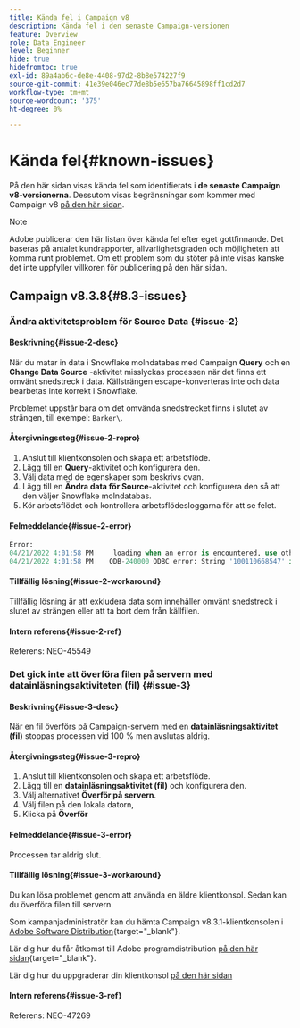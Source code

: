 ```yaml
---
title: Kända fel i Campaign v8
description: Kända fel i den senaste Campaign-versionen
feature: Overview
role: Data Engineer
level: Beginner
hide: true
hidefromtoc: true
exl-id: 89a4ab6c-de8e-4408-97d2-8b8e574227f9
source-git-commit: 41e39e046ec77de8b5e657ba76645898ff1cd2d7
workflow-type: tm+mt
source-wordcount: '375'
ht-degree: 0%

---
```


# Kända fel{#known-issues}

På den här sidan visas kända fel som identifierats i **de senaste Campaign v8-versionerna**. Dessutom visas begränsningar som kommer med Campaign v8 [på den här sidan](ac-guardrails.md).


>[!NOTE]
>
>Adobe publicerar den här listan över kända fel efter eget gottfinnande. Det baseras på antalet kundrapporter, allvarlighetsgraden och möjligheten att komma runt problemet. Om ett problem som du stöter på inte visas kanske det inte uppfyller villkoren för publicering på den här sidan.

## Campaign v8.3.8{#8.3-issues}

### Ändra aktivitetsproblem för Source Data {#issue-2}

#### Beskrivning{#issue-2-desc}

När du matar in data i Snowflake molndatabas med Campaign **Query** och en **Change Data Source** -aktivitet misslyckas processen när det finns ett omvänt snedstreck i data. Källsträngen escape-konverteras inte och data bearbetas inte korrekt i Snowflake.

Problemet uppstår bara om det omvända snedstrecket finns i slutet av strängen, till exempel: `Barker\`.


#### Återgivningssteg{#issue-2-repro}

1. Anslut till klientkonsolen och skapa ett arbetsflöde.
1. Lägg till en **Query**-aktivitet och konfigurera den.
1. Välj data med de egenskaper som beskrivs ovan.
1. Lägg till en **Ändra data för Source**-aktivitet och konfigurera den så att den väljer Snowflake molndatabas.
1. Kör arbetsflödet och kontrollera arbetsflödesloggarna för att se felet.


#### Felmeddelande{#issue-2-error}

```sql
Error:
04/21/2022 4:01:58 PM     loading when an error is encountered, use other values such as 'SKIP_FILE' or 'CONTINUE' for the ON_ERROR option. For more information on loading options, please run 'info loading_data' in a SQL client. SQLState: 22000
04/21/2022 4:01:58 PM    ODB-240000 ODBC error: String '100110668547' is too long and would be truncated   File 'wkf1656797_21_1_3057430574#458516uploadPart0.chunk.gz', line 1, character 0   Row 90058, column "WKF1656797_21_1"["SCARRIER_ROUTE":13]   If you would like to continue
```

#### Tillfällig lösning{#issue-2-workaround}

Tillfällig lösning är att exkludera data som innehåller omvänt snedstreck i slutet av strängen eller att ta bort dem från källfilen.


#### Intern referens{#issue-2-ref}

Referens: NEO-45549


### Det gick inte att överföra filen på servern med datainläsningsaktiviteten (fil) {#issue-3}

#### Beskrivning{#issue-3-desc}

När en fil överförs på Campaign-servern med en **datainläsningsaktivitet (fil)** stoppas processen vid 100 % men avslutas aldrig.

#### Återgivningssteg{#issue-3-repro}

1. Anslut till klientkonsolen och skapa ett arbetsflöde.
1. Lägg till en **datainläsningsaktivitet (fil)** och konfigurera den.
1. Välj alternativet **Överför på servern**.
1. Välj filen på den lokala datorn,
1. Klicka på **Överför**


#### Felmeddelande{#issue-3-error}

Processen tar aldrig slut.

#### Tillfällig lösning{#issue-3-workaround}

Du kan lösa problemet genom att använda en äldre klientkonsol. Sedan kan du överföra filen till servern.

Som kampanjadministratör kan du hämta Campaign v8.3.1-klientkonsolen i [Adobe Software Distribution](https://experience.adobe.com/#/downloads/content/software-distribution/en/campaign.html?1_group.propertyvalues.property=.%2Fjcr%3aContent%2Fmetadata%2FDc%3Aversion&amp;1_group.propertyvalues.operation=equals&amp;1_group.propertyvalues.0_values=target-version%3AcCampaign%2F8&amp;orderby=%40jcr%3Acontent%2Fjcr%3AlastModified&amp;order.sort=desc&amp;layout=list&amp;p.offset=0&amp;p.limit=4){target="_blank"}.

Lär dig hur du får åtkomst till Adobe programdistribution [på den här sidan](https://experienceleague.adobe.com/docs/experience-cloud/software-distribution/home.html){target="_blank"}.

Lär dig hur du uppgraderar din klientkonsol [på den här sidan](connect.md)

#### Intern referens{#issue-3-ref}

Referens: NEO-47269

